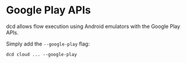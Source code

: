 # Google Play APIs

dcd allows flow execution using Android emulators with the Google Play APIs.

Simply add the `--google-play` flag:

```
dcd cloud ... --google-play
```
